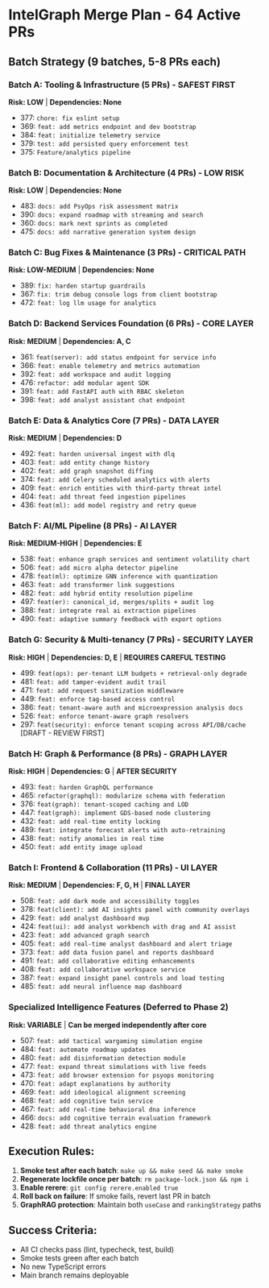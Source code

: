 # IntelGraph Merge Plan - 64 Active PRs

## Batch Strategy (9 batches, 5-8 PRs each)

### Batch A: Tooling & Infrastructure (5 PRs) - SAFEST FIRST
**Risk: LOW** | **Dependencies: None**
- 377: `chore: fix eslint setup`
- 369: `feat: add metrics endpoint and dev bootstrap`
- 384: `feat: initialize telemetry service`
- 379: `test: add persisted query enforcement test`
- 375: `Feature/analytics pipeline`

### Batch B: Documentation & Architecture (4 PRs) - LOW RISK
**Risk: LOW** | **Dependencies: None**
- 483: `docs: add PsyOps risk assessment matrix`
- 390: `docs: expand roadmap with streaming and search`
- 360: `docs: mark next sprints as completed`
- 475: `docs: add narrative generation system design`

### Batch C: Bug Fixes & Maintenance (3 PRs) - CRITICAL PATH
**Risk: LOW-MEDIUM** | **Dependencies: None**
- 389: `fix: harden startup guardrails`
- 367: `fix: trim debug console logs from client bootstrap`
- 472: `feat: log llm usage for analytics`

### Batch D: Backend Services Foundation (6 PRs) - CORE LAYER
**Risk: MEDIUM** | **Dependencies: A, C**
- 361: `feat(server): add status endpoint for service info`
- 366: `feat: enable telemetry and metrics automation`
- 392: `feat: add workspace and audit logging`
- 476: `refactor: add modular agent SDK`
- 391: `feat: add FastAPI auth with RBAC skeleton`
- 398: `feat: add analyst assistant chat endpoint`

### Batch E: Data & Analytics Core (7 PRs) - DATA LAYER
**Risk: MEDIUM** | **Dependencies: D**
- 492: `feat: harden universal ingest with dlq`
- 403: `feat: add entity change history`
- 402: `feat: add graph snapshot diffing`
- 374: `feat: add Celery scheduled analytics with alerts`
- 409: `feat: enrich entities with third-party threat intel`
- 404: `feat: add threat feed ingestion pipelines`
- 436: `feat(ml): add model registry and retry queue`

### Batch F: AI/ML Pipeline (8 PRs) - AI LAYER
**Risk: MEDIUM-HIGH** | **Dependencies: E**
- 538: `feat: enhance graph services and sentiment volatility chart`
- 506: `feat: add micro alpha detector pipeline`
- 478: `feat(ml): optimize GNN inference with quantization`
- 463: `feat: add transformer link suggestions`
- 482: `feat: add hybrid entity resolution pipeline`
- 497: `feat(er): canonical_id, merges/splits + audit log`
- 388: `feat: integrate real ai extraction pipelines`
- 490: `feat: adaptive summary feedback with export options`

### Batch G: Security & Multi-tenancy (7 PRs) - SECURITY LAYER
**Risk: HIGH** | **Dependencies: D, E** | **REQUIRES CAREFUL TESTING**
- 499: `feat(ops): per-tenant LLM budgets + retrieval-only degrade`
- 481: `feat: add tamper-evident audit trail`
- 471: `feat: add request sanitization middleware`
- 449: `feat: enforce tag-based access control`
- 386: `feat: tenant-aware auth and microexpression analysis docs`
- 526: `feat: enforce tenant-aware graph resolvers`
- 297: `feat(security): enforce tenant scoping across API/DB/cache` [DRAFT - REVIEW FIRST]

### Batch H: Graph & Performance (8 PRs) - GRAPH LAYER
**Risk: HIGH** | **Dependencies: G** | **AFTER SECURITY**
- 493: `feat: harden GraphQL performance`
- 465: `refactor(graphql): modularize schema with federation`
- 376: `feat(graph): tenant-scoped caching and LOD`
- 447: `feat(graph): implement GDS-based node clustering`
- 432: `feat: add real-time entity locking`
- 489: `feat: integrate forecast alerts with auto-retraining`
- 438: `feat: notify anomalies in real time`
- 450: `feat: add entity image upload`

### Batch I: Frontend & Collaboration (11 PRs) - UI LAYER
**Risk: MEDIUM** | **Dependencies: F, G, H** | **FINAL LAYER**
- 508: `feat: add dark mode and accessibility toggles`
- 378: `feat(client): add AI insights panel with community overlays`
- 429: `feat: add analyst dashboard mvp`
- 424: `feat(ui): add analyst workbench with drag and AI assist`
- 423: `feat: add advanced graph search`
- 405: `feat: add real-time analyst dashboard and alert triage`
- 373: `feat: add data fusion panel and reports dashboard`
- 491: `feat: add collaborative editing enhancements`
- 408: `feat: add collaborative workspace service`
- 387: `feat: expand insight panel controls and load testing`
- 485: `feat: add neural influence map dashboard`

### Specialized Intelligence Features (Deferred to Phase 2)
**Risk: VARIABLE** | **Can be merged independently after core**
- 507: `feat: add tactical wargaming simulation engine`
- 484: `feat: automate roadmap updates`
- 480: `feat: add disinformation detection module`
- 477: `feat: expand threat simulations with live feeds`
- 473: `feat: add browser extension for psyops monitoring`
- 470: `feat: adapt explanations by authority`
- 469: `feat: add ideological alignment screening`
- 468: `feat: add cognitive twin service`
- 467: `feat: add real-time behavioral dna inference`
- 466: `docs: add cognitive terrain evaluation framework`
- 428: `feat: add threat analytics engine`

## Execution Rules:
1. **Smoke test after each batch**: `make up && make seed && make smoke`
2. **Regenerate lockfile once per batch**: `rm package-lock.json && npm i`
3. **Enable rerere**: `git config rerere.enabled true`
4. **Roll back on failure**: If smoke fails, revert last PR in batch
5. **GraphRAG protection**: Maintain both `useCase` and `rankingStrategy` paths

## Success Criteria:
- All CI checks pass (lint, typecheck, test, build)
- Smoke tests green after each batch
- No new TypeScript errors
- Main branch remains deployable